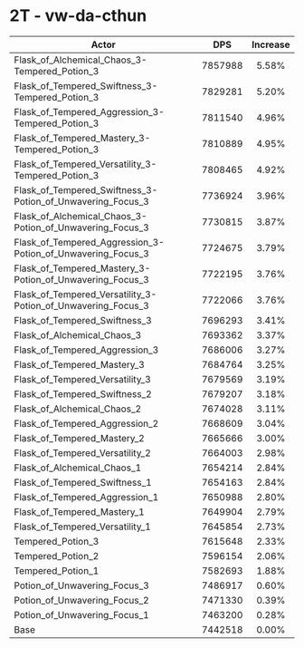 # 2T - vw-da-cthun
| Actor | DPS | Increase |
|---|:---:|:---:|
|Flask_of_Alchemical_Chaos_3-Tempered_Potion_3|7857988|5.58%|
|Flask_of_Tempered_Swiftness_3-Tempered_Potion_3|7829281|5.20%|
|Flask_of_Tempered_Aggression_3-Tempered_Potion_3|7811540|4.96%|
|Flask_of_Tempered_Mastery_3-Tempered_Potion_3|7810889|4.95%|
|Flask_of_Tempered_Versatility_3-Tempered_Potion_3|7808465|4.92%|
|Flask_of_Tempered_Swiftness_3-Potion_of_Unwavering_Focus_3|7736924|3.96%|
|Flask_of_Alchemical_Chaos_3-Potion_of_Unwavering_Focus_3|7730815|3.87%|
|Flask_of_Tempered_Aggression_3-Potion_of_Unwavering_Focus_3|7724675|3.79%|
|Flask_of_Tempered_Mastery_3-Potion_of_Unwavering_Focus_3|7722195|3.76%|
|Flask_of_Tempered_Versatility_3-Potion_of_Unwavering_Focus_3|7722066|3.76%|
|Flask_of_Tempered_Swiftness_3|7696293|3.41%|
|Flask_of_Alchemical_Chaos_3|7693362|3.37%|
|Flask_of_Tempered_Aggression_3|7686006|3.27%|
|Flask_of_Tempered_Mastery_3|7684764|3.25%|
|Flask_of_Tempered_Versatility_3|7679569|3.19%|
|Flask_of_Tempered_Swiftness_2|7679207|3.18%|
|Flask_of_Alchemical_Chaos_2|7674028|3.11%|
|Flask_of_Tempered_Aggression_2|7668609|3.04%|
|Flask_of_Tempered_Mastery_2|7665666|3.00%|
|Flask_of_Tempered_Versatility_2|7664003|2.98%|
|Flask_of_Alchemical_Chaos_1|7654214|2.84%|
|Flask_of_Tempered_Swiftness_1|7654163|2.84%|
|Flask_of_Tempered_Aggression_1|7650988|2.80%|
|Flask_of_Tempered_Mastery_1|7649904|2.79%|
|Flask_of_Tempered_Versatility_1|7645854|2.73%|
|Tempered_Potion_3|7615648|2.33%|
|Tempered_Potion_2|7596154|2.06%|
|Tempered_Potion_1|7582693|1.88%|
|Potion_of_Unwavering_Focus_3|7486917|0.60%|
|Potion_of_Unwavering_Focus_2|7471330|0.39%|
|Potion_of_Unwavering_Focus_1|7463200|0.28%|
|Base|7442518|0.00%|
